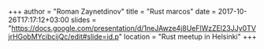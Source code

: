 +++
author = "Roman Zaynetdinov"
title = "Rust marcos"
date = 2017-10-26T17:17:12+03:00
slides = "https://docs.google.com/presentation/d/1neJAwze4j8UeFlWzZEl23JJy0TVjrHGobMYcibcijQc/edit#slide=id.p"
location = "Rust meetup in Helsinki"
+++
